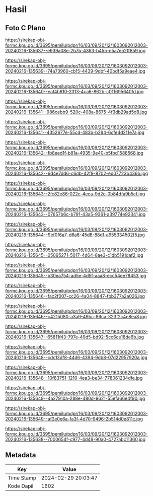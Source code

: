 # Hasil

## Foto C Plano

https://sirekap-obj-formc.kpu.go.id/3695/pemilu/pdpr/16/03/09/20/12/1603092012003-20240216-135637--e939a08e-2b7b-4363-b455-e5a7e52ff859.jpg

https://sirekap-obj-formc.kpu.go.id/3695/pemilu/pdpr/16/03/09/20/12/1603092012003-20240216-135639--74a73960-cb15-4439-9dbf-40bdf5a9eae4.jpg

https://sirekap-obj-formc.kpu.go.id/3695/pemilu/pdpr/16/03/09/20/12/1603092012003-20240216-135640--eaf4b610-2313-4ca6-862b-c011695640fd.jpg

https://sirekap-obj-formc.kpu.go.id/3695/pemilu/pdpr/16/03/09/20/12/1603092012003-20240216-135641--986cebb9-520c-408a-8675-4f3db29ad5d8.jpg

https://sirekap-obj-formc.kpu.go.id/3695/pemilu/pdpr/16/03/09/20/12/1603092012003-20240216-135641--4352677e-55cd-483b-b294-6cfe4d211e7a.jpg

https://sirekap-obj-formc.kpu.go.id/3695/pemilu/pdpr/16/03/09/20/12/1603092012003-20240216-135642--fb8eed1f-b81a-4935-9e40-b5fbd1588568.jpg

https://sirekap-obj-formc.kpu.go.id/3695/pemilu/pdpr/16/03/09/20/12/1603092012003-20240216-135642--6d4e7dd6-c6db-42f9-8702-ed07723b436b.jpg

https://sirekap-obj-formc.kpu.go.id/3695/pemilu/pdpr/16/03/09/20/12/1603092012003-20240216-135643--2fc82e86-022c-4eca-9d2c-0b84dfa9b5cf.jpg

https://sirekap-obj-formc.kpu.go.id/3695/pemilu/pdpr/16/03/09/20/12/1603092012003-20240216-135643--07657b6c-b791-43a5-9361-a39774e92341.jpg

https://sirekap-obj-formc.kpu.go.id/3695/pemilu/pdpr/16/03/09/20/12/1603092012003-20240216-135644--9ef0f6a7-d6a6-45d8-88df-a955334502f5.jpg

https://sirekap-obj-formc.kpu.go.id/3695/pemilu/pdpr/16/03/09/20/12/1603092012003-20240216-135645--05095271-5017-4d64-8ae3-c1db5191daf2.jpg

https://sirekap-obj-formc.kpu.go.id/3695/pemilu/pdpr/16/03/09/20/12/1603092012003-20240216-135645--b30ea754-ad5e-4d5f-aaa8-ecc54ee78453.jpg

https://sirekap-obj-formc.kpu.go.id/3695/pemilu/pdpr/16/03/09/20/12/1603092012003-20240216-135646--fac2f007-cc26-4a04-8847-fbb377a2a026.jpg

https://sirekap-obj-formc.kpu.go.id/3695/pemilu/pdpr/16/03/09/20/12/1603092012003-20240216-135646--c4215080-a3a9-49bc-86ca-323f2c4e8ea8.jpg

https://sirekap-obj-formc.kpu.go.id/3695/pemilu/pdpr/16/03/09/20/12/1603092012003-20240216-135647--65811f43-797e-49d5-bd92-5cc6ce18de6b.jpg

https://sirekap-obj-formc.kpu.go.id/3695/pemilu/pdpr/16/03/09/20/12/1603092012003-20240216-135648--cdc13df8-44d6-4394-9db8-07d22957920a.jpg

https://sirekap-obj-formc.kpu.go.id/3695/pemilu/pdpr/16/03/09/20/12/1603092012003-20240216-135648--10f83751-1210-4ea3-be34-778061234dfe.jpg

https://sirekap-obj-formc.kpu.go.id/3695/pemilu/pdpr/16/03/09/20/12/1603092012003-20240216-135649--4a27910a-288e-480d-9621-55efa66e4f90.jpg

https://sirekap-obj-formc.kpu.go.id/3695/pemilu/pdpr/16/03/09/20/12/1603092012003-20240216-135649--af2e0e6a-fa3f-4d70-9496-2b514d0e811c.jpg

https://sirekap-obj-formc.kpu.go.id/3695/pemilu/pdpr/16/03/09/20/12/1603092012003-20240216-135638--7000654f-c977-4d49-90a0-4727abc11360.jpg


## Metadata

| Key        | Value               |
| ---------- | ------------------- |
| Time Stamp | 2024-02-29 20:03:47 |
| Kode Dapil | 1602                |



